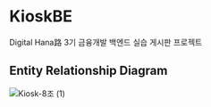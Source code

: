 # KioskBE
Digital Hana路 3기 금융개발 백엔드 실습 게시판 프로젝트



## Entity Relationship Diagram
![Kiosk-8조  (1)](https://github.com/Kiosk-Project/KioskBE/assets/165225479/5b86076d-8b81-4f91-8caa-fd46c998317c)



